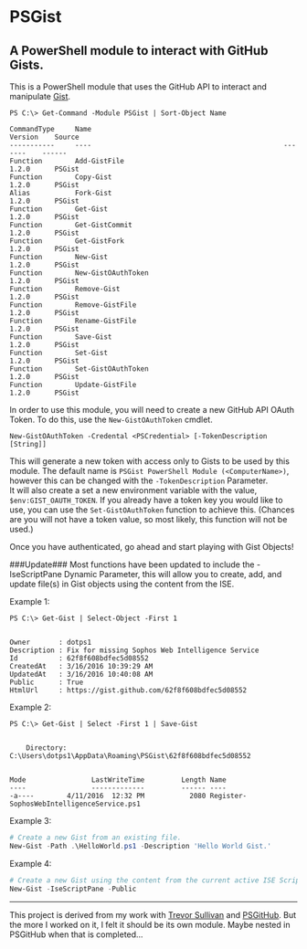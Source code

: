 # PSGist
## A PowerShell module to interact with GitHub Gists.

This is a PowerShell module that uses the GitHub API to interact and manipulate [Gist](https://developer.github.com).


```
PS C:\> Get-Command -Module PSGist | Sort-Object Name

CommandType     Name                                               Version    Source                                                                                                                                                
-----------     ----                                               -------    ------                                                                                                                                                
Function        Add-GistFile                                       1.2.0      PSGist                                                                                                                                                
Function        Copy-Gist                                          1.2.0      PSGist                                                                                                                                                
Alias           Fork-Gist                                          1.2.0      PSGist                                                                                                                                                
Function        Get-Gist                                           1.2.0      PSGist                                                                                                                                                
Function        Get-GistCommit                                     1.2.0      PSGist                                                                                                                                                
Function        Get-GistFork                                       1.2.0      PSGist                                                                                                                                                
Function        New-Gist                                           1.2.0      PSGist                                                                                                                                                
Function        New-GistOAuthToken                                 1.2.0      PSGist                                                                                                                                                
Function        Remove-Gist                                        1.2.0      PSGist                                                                                                                                                
Function        Remove-GistFile                                    1.2.0      PSGist                                                                                                                                                
Function        Rename-GistFile                                    1.2.0      PSGist                                                                                                                                                
Function        Save-Gist                                          1.2.0      PSGist                                                                                                                                                
Function        Set-Gist                                           1.2.0      PSGist                                                                                                                                                
Function        Set-GistOAuthToken                                 1.2.0      PSGist                                                                                                                                                
Function        Update-GistFile                                    1.2.0      PSGist   
```


In order to use this module, you will need to create a new GitHub API OAuth Token.  To do this, use the `New-GistOAuthToken` cmdlet.

```
New-GistOAuthToken -Credental <PSCredential> [-TokenDescription [String]]
```

This will generate a new token with access only to Gists to be used by this module.  The default name is `PSGist PowerShell Module (<ComputerName>)`, however this can be changed with the `-TokenDescription` Parameter.  
It will also create a set a new environment variable with the value, `$env:GIST_OAUTH_TOKEN`.
If you already have a token key you would like to use, you can use the `Set-GistOAuthToken` function to achieve this.
(Chances are you will not have a token value, so most likely, this function will not be used.)


Once you have authenticated, go ahead and start playing with Gist Objects!

###Update###
Most functions have been updated to include the -IseScriptPane Dynamic Parameter, this will allow you to create, add, and update file(s) in Gist objects using the content from the ISE.

Example 1:
```
PS C:\> Get-Gist | Select-Object -First 1


Owner       : dotps1
Description : Fix for missing Sophos Web Intelligence Service
Id          : 62f8f608bdfec5d08552
CreatedAt   : 3/16/2016 10:39:29 AM
UpdatedAt   : 3/16/2016 10:40:08 AM
Public      : True
HtmlUrl     : https://gist.github.com/62f8f608bdfec5d08552
```

Example 2:
```
PS C:\> Get-Gist | Select -First 1 | Save-Gist


    Directory: C:\Users\dotps1\AppData\Roaming\PSGist\62f8f608bdfec5d08552


Mode                LastWriteTime         Length Name                                                                                                                                                                   
----                -------------         ------ ----                                                                                                                                                                   
-a----        4/11/2016  12:32 PM           2080 Register-SophosWebIntelligenceService.ps1         
```

Example 3:
```powershell
# Create a new Gist from an existing file.
New-Gist -Path .\HelloWorld.ps1 -Description 'Hello World Gist.'
```

Example 4:
```powershell
# Create a new Gist using the content from the current active ISE Script Tab.
New-Gist -IseScriptPane -Public
```


---

This project is derived from my work with [Trevor Sullivan](https://github.com/pcgeek86) and [PSGitHub](https://github.com/pcgeek86/PSGitHub).  But the more I worked on it, I felt it should be its own module.  Maybe nested in PSGitHub when that is completed...